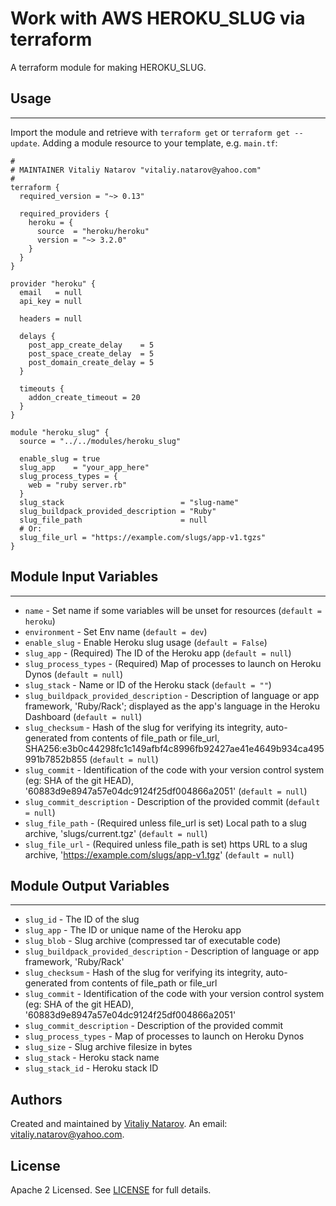 # Work with AWS HEROKU_SLUG via terraform

A terraform module for making HEROKU_SLUG.


## Usage
----------------------
Import the module and retrieve with ```terraform get``` or ```terraform get --update```. Adding a module resource to your template, e.g. `main.tf`:

```
#
# MAINTAINER Vitaliy Natarov "vitaliy.natarov@yahoo.com"
#
terraform {
  required_version = "~> 0.13"

  required_providers {
    heroku = {
      source  = "heroku/heroku"
      version = "~> 3.2.0"
    }
  }
}

provider "heroku" {
  email   = null
  api_key = null

  headers = null

  delays {
    post_app_create_delay    = 5
    post_space_create_delay  = 5
    post_domain_create_delay = 5
  }

  timeouts {
    addon_create_timeout = 20
  }
}

module "heroku_slug" {
  source = "../../modules/heroku_slug"

  enable_slug = true
  slug_app    = "your_app_here"
  slug_process_types = {
    web = "ruby server.rb"
  }
  slug_stack                          = "slug-name"
  slug_buildpack_provided_description = "Ruby"
  slug_file_path                      = null
  # Or:
  slug_file_url = "https://example.com/slugs/app-v1.tgzs"
}
```

## Module Input Variables
----------------------
- `name` - Set name if some variables will be unset for resources (`default = heroku`)
- `environment` - Set Env name (`default = dev`)
- `enable_slug` - Enable Heroku slug usage (`default = False`)
- `slug_app` - (Required) The ID of the Heroku app (`default = null`)
- `slug_process_types` - (Required) Map of processes to launch on Heroku Dynos (`default = null`)
- `slug_stack` - Name or ID of the Heroku stack (`default = ""`)
- `slug_buildpack_provided_description` - Description of language or app framework, 'Ruby/Rack'; displayed as the app's language in the Heroku Dashboard (`default = null`)
- `slug_checksum` - Hash of the slug for verifying its integrity, auto-generated from contents of file_path or file_url, SHA256:e3b0c44298fc1c149afbf4c8996fb92427ae41e4649b934ca495991b7852b855 (`default = null`)
- `slug_commit` - Identification of the code with your version control system (eg: SHA of the git HEAD), '60883d9e8947a57e04dc9124f25df004866a2051' (`default = null`)
- `slug_commit_description` - Description of the provided commit (`default = null`)
- `slug_file_path` - (Required unless file_url is set) Local path to a slug archive, 'slugs/current.tgz' (`default = null`)
- `slug_file_url` - (Required unless file_path is set) https URL to a slug archive, 'https://example.com/slugs/app-v1.tgz' (`default = null`)

## Module Output Variables
----------------------
- `slug_id` - The ID of the slug
- `slug_app` - The ID or unique name of the Heroku app
- `slug_blob` - Slug archive (compressed tar of executable code)
- `slug_buildpack_provided_description` - Description of language or app framework, 'Ruby/Rack'
- `slug_checksum` - Hash of the slug for verifying its integrity, auto-generated from contents of file_path or file_url
- `slug_commit` - Identification of the code with your version control system (eg: SHA of the git HEAD), '60883d9e8947a57e04dc9124f25df004866a2051'
- `slug_commit_description` - Description of the provided commit
- `slug_process_types` - Map of processes to launch on Heroku Dynos
- `slug_size` - Slug archive filesize in bytes
- `slug_stack` - Heroku stack name
- `slug_stack_id` - Heroku stack ID


## Authors

Created and maintained by [Vitaliy Natarov](https://github.com/SebastianUA). An email: [vitaliy.natarov@yahoo.com](vitaliy.natarov@yahoo.com).

## License

Apache 2 Licensed. See [LICENSE](https://github.com/SebastianUA/terraform/blob/master/LICENSE) for full details.
